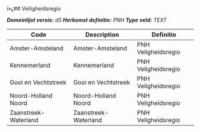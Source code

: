 ï»¿## Veiligheidsregio

*__Domeinlijst versie:__ d5*
*__Herkomst definitie:__ PNH*
*__Type veld:__ TEXT*

|__Code__ |__Description__ |__Definitie__	|
|	---	|	---	|   ---	| 
| Amster-Amsteland | Amster-Amsteland | PNH Veligheidsregio |
| Kennemerland | Kennemerland | PNH Veligheidsregio |
| Gooi en Vechtstreek | Gooi en Vechtstreek | PNH Veligheidsregio |
| Noord-Holland Noord | Noord-Holland Noord | PNH Veligheidsregio |
| Zaanstreek-Waterland | Zaanstreek-Waterland | PNH Veligheidsregio |
